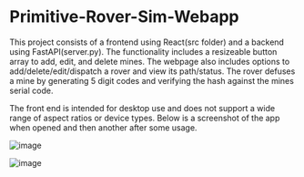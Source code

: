 # Primitive-Rover-Sim-Webapp

This project consists of a frontend using React(src folder) and a backend using FastAPI(server.py). The functionality includes a resizeable button array to add, edit, and delete mines. The webpage also includes options to add/delete/edit/dispatch a rover and view its path/status. The rover defuses a mine by generating 5 digit codes and verifying the hash against the mines serial code.

The front end is intended for desktop use and does not support a wide range of aspect ratios or device types. Below is a screenshot of the app when opened and then another after some usage.

![image](https://github.com/wganderson/Primitive-Rover-Sim-Webapp/assets/114177995/fee0ff69-c28c-4301-8afd-8a3fb7198ccc)

![image](https://github.com/wganderson/Primitive-Rover-Sim-Webapp/assets/114177995/a0574e1e-1be8-44fd-9592-517673101fcd)
